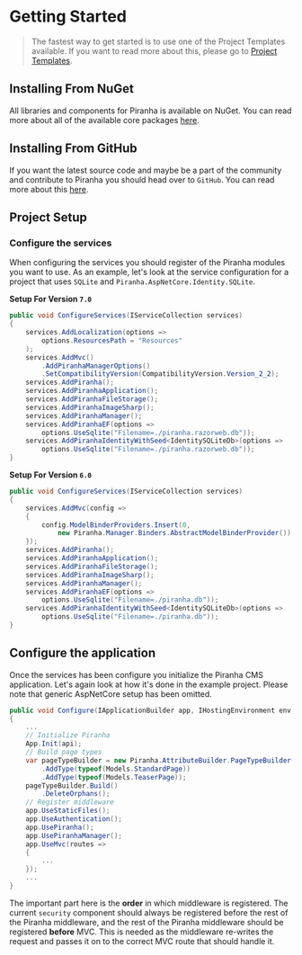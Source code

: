 # Getting Started

> The fastest way to get started is to use one of the Project Templates available. If you want to read more about this, please go to [Project Templates](getting-started/project-templates).


## Installing From NuGet

All libraries and components for Piranha is available on NuGet. You can read more about all of the available core packages [here](getting-started/nuget-packages).


## Installing From GitHub

If you want the latest source code and maybe be a part of the community and contribute to Piranha you should head over to `GitHub`. You can read more about this [here](getting-started/source-code).

## Project Setup

### Configure the services

When configuring the services you should register of the Piranha modules you want to use. As an example, let's look at the service configuration for a project that uses `SQLite` and `Piranha.AspNetCore.Identity.SQLite`.

**Setup For Version `7.0`**
~~~ csharp
public void ConfigureServices(IServiceCollection services)
{
    services.AddLocalization(options =>
        options.ResourcesPath = "Resources"
    );
    services.AddMvc()
        .AddPiranhaManagerOptions()
        .SetCompatibilityVersion(CompatibilityVersion.Version_2_2);
    services.AddPiranha();
    services.AddPiranhaApplication();
    services.AddPiranhaFileStorage();
    services.AddPiranhaImageSharp();
    services.AddPiranhaManager();
    services.AddPiranhaEF(options =>
        options.UseSqlite("Filename=./piranha.razorweb.db"));
    services.AddPiranhaIdentityWithSeed<IdentitySQLiteDb>(options =>
        options.UseSqlite("Filename=./piranha.razorweb.db"));
}
~~~ 

**Setup For Version `6.0`**
~~~ csharp
public void ConfigureServices(IServiceCollection services)
{
    services.AddMvc(config =>
    {
        config.ModelBinderProviders.Insert(0,
            new Piranha.Manager.Binders.AbstractModelBinderProvider());
    });
    services.AddPiranha();
    services.AddPiranhaApplication();
    services.AddPiranhaFileStorage();
    services.AddPiranhaImageSharp();
    services.AddPiranhaManager();
    services.AddPiranhaEF(options =>
        options.UseSqlite("Filename=./piranha.db"));
    services.AddPiranhaIdentityWithSeed<IdentitySQLiteDb>(options =>
        options.UseSqlite("Filename=./piranha.db"));
}
~~~
## Configure the application

Once the services has been configure you initialize the Piranha CMS application. Let's again look at how it's done in the example project. Please note that generic AspNetCore setup has been omitted.
~~~ csharp
public void Configure(IApplicationBuilder app, IHostingEnvironment env, IApi api)
{
    ...
    // Initialize Piranha
    App.Init(api);
    // Build page types
    var pageTypeBuilder = new Piranha.AttributeBuilder.PageTypeBuilder(api)
        .AddType(typeof(Models.StandardPage))
        .AddType(typeof(Models.TeaserPage));
    pageTypeBuilder.Build()
        .DeleteOrphans();
    // Register middleware
    app.UseStaticFiles();
    app.UseAuthentication();
    app.UsePiranha();
    app.UsePiranhaManager();
    app.UseMvc(routes =>
    {
        ...
    });
    ...
}
~~~
The important part here is the **order** in which middleware is registered. The current `security` component should always be registered before the rest of the Piranha middleware, and the rest of the Piranha middleware should be registered **before** MVC. This is needed as the middleware re-writes the request and passes it on to the correct MVC route that should handle it.
